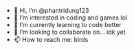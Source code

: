 - 👋 Hi, I’m @phantridung123
- 👀 I’m interested in coding and games lol
- 🌱 I’m currently learning to code better
- 💞️ I’m looking to collaborate on... idk yet
- 📫 How to reach me: birds

<!---
phantridung123/phantridung123 is a ✨ special ✨ repository because its `README.md` (this file) appears on your GitHub profile.
You can click the Preview link to take a look at your changes.
--->
